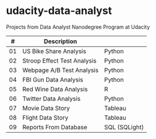 # udacity-data-analyst
 Projects from Data Analyst Nanodegree Program at Udacity

\# | Description | &nbsp;
------------ | ------------- | -------------
01 | US Bike Share Analysis | Python
02 | Stroop Effect Test Analysis | Python
03 | Webpage A/B Test Analysis | Python
04 | FBI Gun Data Analysis | Python
05 | Red Wine Data Analysis | R
06 | Twitter Data Analysis | Python
07 | Movie Data Story | Tableau
08 | Flight Data Story | Tableau
09 | Reports From Database | SQL (SQLight)
